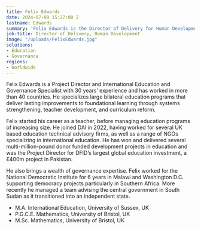 ```yaml
---
title: Felix Edwards
date: 2024-07-08 15:27:00 Z
lastname: Edwards
summary: 'Felix Edwards is the Director of Delivery for Human Development. '
job-title: Director of Delivery, Human Development
image: "/uploads/FelixEdwards.jpg"
solutions:
- Education
- Governance
regions:
- Worldwide
---
```


Felix Edwards is a Project Director and International Education and Governance Specialist with 30 years’ experience and has worked in more than 40 countries. He specializes large bilateral education programs that deliver lasting improvements to foundational learning through systems strengthening, teacher development, and curriculum reform. 

Felix started his career as a teacher, before managing education programs of increasing size. He joined DAI in 2022, having worked for several UK based education technical advisory firms, as well as a range of NGOs specializing in international education. He has won and delivered several multi-million-pound donor funded development projects in education and was the Project Director for DFID’s largest global education investment, a £400m project in Pakistan.  

He also brings a wealth of governance expertise. Felix worked for the National Democratic Institute for 6 years in Malawi and Washington D.C. supporting democracy projects particularly in Southern Africa. More recently he managed a team advising the central government in South Sudan as it transitioned into an independent state.

* M.A. International Education, University of Sussex, UK
* P.G.C.E. Mathematics, University of Bristol, UK
* M.Sc. Mathematics, University of Bristol, UK
